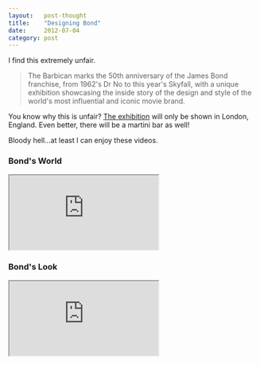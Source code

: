 ```yaml
---
layout:   post-thought
title:    "Designing Bond"
date:     2012-07-04
category: post
---
```


I find this extremely unfair.

> The Barbican marks the 50th anniversary of the James Bond franchise, from 1962's Dr No to this year's Skyfall, with a unique exhibition showcasing the inside story of the design and style of the world's most influential and iconic movie brand.

You know why this is unfair? [The exhibition](https://www.barbican.org.uk/bond) will only be shown in London, England. Even better, there will be a martini bar as well!

Bloody hell...at least I can enjoy these videos.

### Bond's World

<div class="media-container">
  <iframe src="https://player.vimeo.com/video/45067313?title=0&amp;byline=0&amp;portrait=0&amp;color=fefefe"></iframe>
</div>

<div class="divider">
  <span class="divider__shape-01"></span>
  <span class="divider__shape-02"></span>
  <span class="divider__shape-03"></span>
  <span class="divider__shape-04"></span>
</div>

### Bond's Look

<div class="media-container">
  <iframe src="https://player.vimeo.com/video/45066851?title=0&amp;byline=0&amp;portrait=0&amp;color=fefefe"></iframe>
</div>